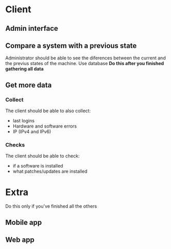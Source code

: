 # Client

## Admin interface
## Compare a system with a previous state
Administrator should be able to see the diferences between the current and the previus states of the machine. Use database
**Do this after you finished gathering all data**

## Get more data
### Collect
The client should be able to also collect:
* last logins
* Hardware and software errors
* IP (IPv4 and IPv6)

### Checks
The client should be able to check:
* if a software is installed
* what patches/updates are installed

# Extra
Do this only if you've finished all the others
## Mobile app
## Web app